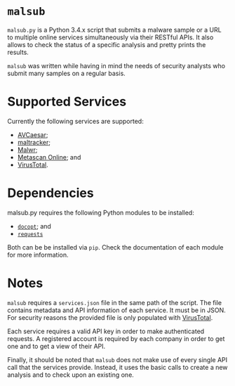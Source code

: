 # `malsub`

`malsub.py` is a Python 3.4.x script that submits a malware sample or a URL to multiple online services simultaneously via their RESTful APIs. It also allows to check the status of a specific analysis and pretty prints the results.

`malsub` was written while having in mind the needs of security analysts who submit many samples on a regular basis.

# Supported Services

Currently the following services are supported:
* [AVCaesar](https://avcaesar.malware.lu/);
* [maltracker](https://maltracker.net/);
* [Malwr](https://malwr.com/);
* [Metascan Online](https://www.metascan-online.com/); and
* [VirusTotal](https://www.virustotal.com/).

# Dependencies

malsub.py requires the following Python modules to be installed:
*  [`docopt`](https://github.com/docopt/docopt); and
*  [`requests`](http://docs.python-requests.org/)

Both can be be installed via `pip`. Check the documentation of each module for more information.

# Notes

`malsub` requires a `services.json` file in the same path of the script. The file contains metadata and API information of each service. It must be in JSON. For security reasons the provided file is only populated with [VirusTotal](https://www.virustotal.com/).

Each service requires a valid API key in order to make authenticated requests. A registered account is required by each company in order to get one and to get a view of their API.

Finally, it should be noted that `malsub` does not make use of every single API call that the services provide. Instead, it uses the basic calls to create a new analysis and to check upon an existing one.

